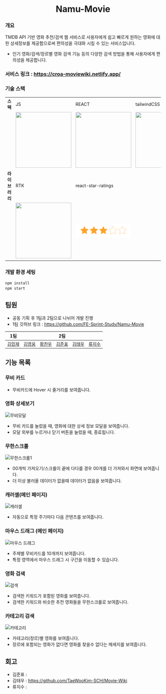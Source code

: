 <div align="center" >
  
# Namu-Movie
</div>

### 개요
TMDB API 기반 영화 추천/검색 웹 서비스로 사용자에게 쉽고 빠르게 원하는 영화에 대한 상세정보를 제공함으로써 편의성을 극대화 시킬 수 있는 서비스입니다.
- 인기 영화/검색/장르별 영화 검색 기능 등의 다양한 검색 방법을 통해 사용자에게 편의성을 제공합니다.

### 서비스 링크 : https://croa-moviewiki.netlify.app/

### 기술 스택
<table>
  <tr>
    <td><strong>스택</strong></td>
    <td>JS</td>
    <td>REACT</td>
    <td>tailwindCSS</td>
    <td>styled-components</td>
  </tr>
  <tr>
    <td></td>
    <td><img src="https://upload.wikimedia.org/wikipedia/commons/thumb/6/6a/JavaScript-logo.png/800px-JavaScript-logo.png" width="180" height="180"/></td>
    <td><img src="https://blog.kakaocdn.net/dn/doBY5S/btrlEmJSNSs/qmgj8lzzHRkt2b0WX5nSN1/img.png" width="180" height="180"/></td>
    <td><img src="https://upload.wikimedia.org/wikipedia/commons/thumb/d/d5/Tailwind_CSS_Logo.svg/2048px-Tailwind_CSS_Logo.svg.png" width="180" height="180"/></td>
    <td><img src="https://i.ibb.co/ydkG6cv/img.png" width="180" height="180"/></td>
  </tr>
  <tr>
    <td><strong>라이브러리</strong></td>
    <td>RTK</td>
    <td>react-star-ratings</td>
    <td></td>
    <td></td>
  </tr>
  <tr>
    <td></td>
    <td><img src="https://img.uxwing.com/wp-content/themes/uxwing/download/brands-social-media/redux-icon.svg" width="180" height="180"/></td>
    <td><img src="https://raw.githubusercontent.com/ami1906/react-star-rating-lite/develop/public/filled.png" width="180"/></td>
    <td></td>
    <td></td>
  </tr>
</table>


### 개발 환경 세팅
```bash
npm install
npm start
```


## 팀원
- 공동 기획 후 1팀과 2팀으로 나뉘어 개발 진행
- 1팀 깃허브 링크 : https://github.com/FE-Sprint-Study/Namu-Movie

| 1팀 |  |  | 2팀 |  |  |
| --- | --- | --- | --- | --- | --- |
| [김민재](https://github.com/crowcrow07) | [김영웅](https://github.com/novice-hero) | [황찬우](https://github.com/HChanWoo) | [김준표](https://github.com/KimJunpyo) | [김태우](https://github.com/TaeWooKim-SCH/) | [류지수](https://github.com/R-jisu) | 


## 기능 목록

### 무비 카드
- 무비카드에 Hover 시 줄거리를 보여줍니다.

### 영화 상세보기
![무비모달](https://github.com/FE-Sprint-Study/Movie-Wiki/assets/100808381/6dfb08ab-7a98-464c-a06b-eb301d1475f3)
- 무비 카드를 눌렀을 때, 영화에 대한 상세 정보 모달을 보여줍니다.
- 모달 외부를 누르거나 닫기 버튼을 눌렀을 때, 종료됩니다.

### 무한스크롤
![무한스크롤1](https://github.com/FE-Sprint-Study/Movie-Wiki/assets/100808381/b41aee1f-a613-47bd-abff-53e930541975)
- 00개씩 가져오기/스크롤이 끝에 다다를 경우 00개를 더 가져와서 화면에 보여줍니다.
- 더 이상 불러올 데이터가 없을때 데이터가 없음을 보여줍니다.

### 캐러셀(메인 페이지)
![캐러셀](https://github.com/FE-Sprint-Study/Movie-Wiki/assets/100808381/ffd460e8-0232-4944-8c18-4c28b9bc23ed)
- 자동으로 특정 주기마다 다음 콘텐츠를 보여줍니다.

### 마우스 드래그 (메인 페이지)
![마우스 드래그](https://github.com/FE-Sprint-Study/Movie-Wiki/assets/100808381/5789f95c-402d-4025-843f-488571693233)
- 주제별 무비카드를 10개까지 보여줍니다.
- 특정 영역에서 마우스 드래그 시 구간을 이동할 수 있습니다.

### 영화 검색
![검색](https://github.com/FE-Sprint-Study/Movie-Wiki/assets/100808381/35bf8941-e675-4b44-98a3-917322b1d10b)
- 검색한 키워드가 포함된 영화를 보여줍니다.
- 검색한 키워드와 비슷한 추천 영화들을 무한스크롤로 보여줍니다.

### 카테고리 검색
![카테고리](https://github.com/FE-Sprint-Study/Movie-Wiki/assets/100808381/ab79b391-7862-4290-9093-a30ededf25d4)
- 카테고리(장르)별 영화를 보여줍니다.
- 장르에 포함되는 영화가 없다면 영화를 찾을수 없다는 메세지를 보여줍니다.

## 회고
- 김준표 :
- 김태우 : https://github.com/TaeWooKim-SCH/Movie-Wiki
- 류지수 : 
